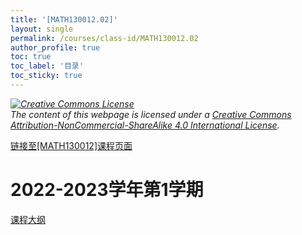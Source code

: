 ```yaml
---
title: '[MATH130012.02]'
layout: single
permalink: /courses/class-id/MATH130012.02
author_profile: true
toc: true
toc_label: '目录'
toc_sticky: true
---
```


<div class='notice--warning'>
<p><i><a rel='license' href='http://creativecommons.org/licenses/by-nc-sa/4.0/'><img alt='Creative Commons License' style='border-width:0' src='https://i.creativecommons.org/l/by-nc-sa/4.0/88x31.png' /></a><br /> The content of this webpage is licensed under a <a rel='license' href='http://creativecommons.org/licenses/by-nc-sa/4.0/'>Creative Commons Attribution-NonCommercial-ShareAlike 4.0 International License</a>.</i></p>
</div>

<a href='https://fdu-math.github.io/courses/MATH130012'>链接至[MATH130012]课程页面<a>

# 2022-2023学年第1学期

<a href='https://fdu-math.github.io/assets/docs/courses/MATH130012.02-2022-2023-1 (Encrypted).pdf'>课程大纲</a>